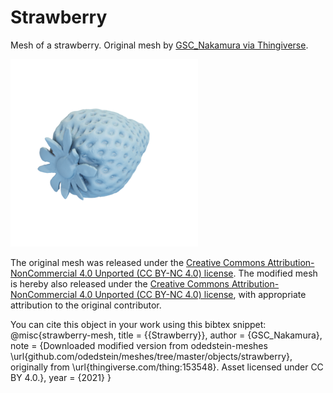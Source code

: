 # Strawberry

Mesh of a strawberry.
Original mesh by [GSC_Nakamura via Thingiverse](https://www.thingiverse.com/thing:153548).

![strawberry](strawberry.png)

The original mesh was released under the [Creative Commons Attribution-NonCommercial 4.0 Unported (CC BY-NC 4.0) license](https://creativecommons.org/licenses/by-nc/4.0/).
The modified mesh is hereby also released under the [Creative Commons Attribution-NonCommercial 4.0 Unported (CC BY-NC 4.0) license](https://creativecommons.org/licenses/by-nc/4.0/), with appropriate attribution to the original contributor.

You can cite this object in your work using this bibtex snippet:
    @misc{strawberry-mesh,
      title = {{Strawberry}},
      author = {GSC_Nakamura},
      note = {Downloaded modified version from odedstein-meshes \url{github.com/odedstein/meshes/tree/master/objects/strawberry}, originally from \url{thingiverse.com/thing:153548}. Asset licensed under CC BY 4.0.},
      year = {2021}
    }

